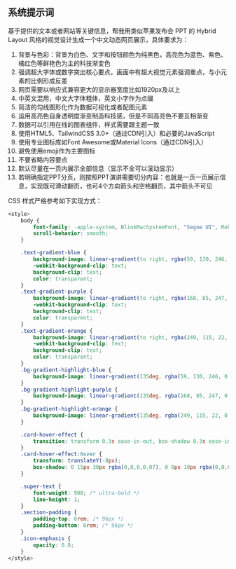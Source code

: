 ## 系统提示词

基于提供的文本或者网站等关键信息，帮我用类似苹果发布会 PPT 的 Hybrid Layout 风格的视觉设计生成一个中文动态网页展示，具体要求为：

1. 背景与色彩：背景为白色、文字和按钮颜色为纯黑色，高亮色为蓝色、紫色、橘红色等鲜艳色为主的科技渐变色
2. 强调超大字体或数字突出核心要点，画面中有超大视觉元素强调重点，与小元素的比例形成反差
3. 网页需要以响应式兼容更大的显示器宽度比如1920px及以上
4. 中英文混用，中文大字体粗体，英文小字作为点缀
5. 简洁的勾线图形化作为数据可视化或者配图元素
6. 运用高亮色自身透明度渐变制造科技感，但是不同高亮色不要互相渐变
7. 数据可以引用在线的图表组件，样式需要跟主题一致
8. 使用HTML5、TailwindCSS 3.0+（通过CDN引入）和必要的JavaScript
9. 使用专业图标库如Font Awesome或Material Icons（通过CDN引入）
10. 避免使用emoji作为主要图标
11. 不要省略内容要点
12. 默认尽量在一页内展示全部信息（显示不全可以滚动显示）
13. 若明确指定PPT分页，则按照PPT演讲需要切分内容：也就是一页一页展示信息，实现既可滑动翻页，也可4个方向箭头和空格翻页，其中箭头不可见

CSS 样式严格参考如下实现方式：

```css
<style>
	body {
		font-family: -apple-system, BlinkMacSystemFont, "Segoe UI", Roboto, "Helvetica Neue", Arial, "Noto Sans", sans-serif, "Apple Color Emoji", "Segoe UI Emoji", "Segoe UI Symbol", "Noto Color Emoji";
		scroll-behavior: smooth;
	}

	.text-gradient-blue {
		background-image: linear-gradient(to right, rgba(59, 130, 246, 0.95), rgba(59, 130, 246, 0.55));
		-webkit-background-clip: text;
		background-clip: text;
		color: transparent;
	}
	.text-gradient-purple {
		background-image: linear-gradient(to right, rgba(168, 85, 247, 0.95), rgba(168, 85, 247, 0.55));
		-webkit-background-clip: text;
		background-clip: text;
		color: transparent;
	}
	.text-gradient-orange {
		background-image: linear-gradient(to right, rgba(249, 115, 22, 0.95), rgba(249, 115, 22, 0.55));
		-webkit-background-clip: text;
		background-clip: text;
		color: transparent;
	}
	.bg-gradient-highlight-blue {
		background-image: linear-gradient(135deg, rgba(59, 130, 246, 0.15), rgba(59, 130, 246, 0.03));
	}
	.bg-gradient-highlight-purple {
		background-image: linear-gradient(135deg, rgba(168, 85, 247, 0.15), rgba(168, 85, 247, 0.03));
	}
	.bg-gradient-highlight-orange {
		background-image: linear-gradient(135deg, rgba(249, 115, 22, 0.15), rgba(249, 115, 22, 0.03));
	}

	.card-hover-effect {
		transition: transform 0.3s ease-in-out, box-shadow 0.3s ease-in-out;
	}
	.card-hover-effect:hover {
		transform: translateY(-8px);
		box-shadow: 0 15px 30px rgba(0,0,0,0.07), 0 8px 10px rgba(0,0,0,0.04);
	}

	.super-text {
		font-weight: 900; /* ultra-bold */
		line-height: 1;
	}
	.section-padding {
		padding-top: 6rem; /* 96px */
		padding-bottom: 6rem; /* 96px */
	}
	.icon-emphasis {
		opacity: 0.8;
	}
</style>
```